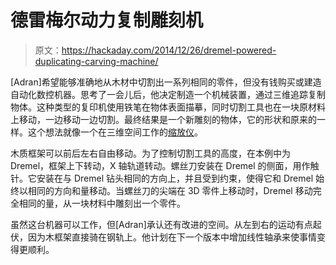 # 德雷梅尔动力复制雕刻机

> 原文：<https://hackaday.com/2014/12/26/dremel-powered-duplicating-carving-machine/>

[Adran]希望能够准确地从木材中切割出一系列相同的零件，但没有钱购买或建造自动化数控机器。思考了一会儿后，他决定制造一个机械装置，通过三维追踪复制物体。这种类型的复印机使用铁笔在物体表面描摹，同时切割工具也在一块原材料上移动，一边移动一边切割。最终结果是一个新雕刻的物体，它的形状和原来的一样。这个想法就像一个在三维空间工作的[缩放仪](http://en.wikipedia.org/wiki/Pantograph)。

木质框架可以前后左右自由移动。为了控制切割工具的高度，在本例中为 Dremel，框架上下转动，X 轴轨道转动。螺丝刀安装在 Dremel 的侧面，用作触针。它安装在与 Dremel 钻头相同的方向上，并且受到约束，使得它和 Dremel 始终以相同的方向和量移动。当螺丝刀的尖端在 3D 零件上移动时，Dremel 移动完全相同的量，从一块材料中雕刻出一个零件。

虽然这台机器可以工作，但[Adran]承认还有改进的空间。从左到右的运动有点起伏，因为木框架直接骑在钢轨上。他计划在下一个版本中增加线性轴承来使事情变得更顺利。